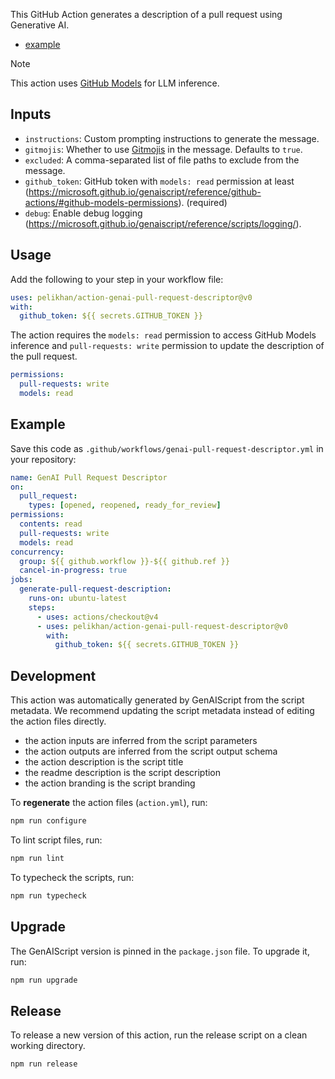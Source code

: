 This GitHub Action generates a description of a pull request using Generative AI.

- [example](https://github.com/pelikhan/action-genai-pull-request-descriptor/pull/4#issue-3147857342)

> [!NOTE]
> This action uses [GitHub Models](https://github.com/models) for LLM inference.

## Inputs

- `instructions`: Custom prompting instructions to generate the message.
- `gitmojis`: Whether to use [Gitmojis](https://gitmoji.dev/) in the message. Defaults to `true`.
- `excluded`: A comma-separated list of file paths to exclude from the message.
- `github_token`: GitHub token with `models: read` permission at least (https://microsoft.github.io/genaiscript/reference/github-actions/#github-models-permissions). (required)
- `debug`: Enable debug logging (https://microsoft.github.io/genaiscript/reference/scripts/logging/).

## Usage

Add the following to your step in your workflow file:

```yaml
uses: pelikhan/action-genai-pull-request-descriptor@v0
with:
  github_token: ${{ secrets.GITHUB_TOKEN }}
```

The action requires the `models: read` permission to access GitHub Models inference and
`pull-requests: write` permission to update the description of the pull request.

```yaml
permissions:
  pull-requests: write
  models: read
```

## Example

Save this code as `.github/workflows/genai-pull-request-descriptor.yml` in your repository:

```yaml
name: GenAI Pull Request Descriptor
on:
  pull_request:
    types: [opened, reopened, ready_for_review]
permissions:
  contents: read
  pull-requests: write
  models: read
concurrency:
  group: ${{ github.workflow }}-${{ github.ref }}
  cancel-in-progress: true
jobs:
  generate-pull-request-description:
    runs-on: ubuntu-latest
    steps:
      - uses: actions/checkout@v4
      - uses: pelikhan/action-genai-pull-request-descriptor@v0
        with:
          github_token: ${{ secrets.GITHUB_TOKEN }}
```

## Development

This action was automatically generated by GenAIScript from the script metadata.
We recommend updating the script metadata instead of editing the action files directly.

- the action inputs are inferred from the script parameters
- the action outputs are inferred from the script output schema
- the action description is the script title
- the readme description is the script description
- the action branding is the script branding

To **regenerate** the action files (`action.yml`), run:

```bash
npm run configure
```

To lint script files, run:

```bash
npm run lint
```

To typecheck the scripts, run:

```bash
npm run typecheck
```

## Upgrade

The GenAIScript version is pinned in the `package.json` file. To upgrade it, run:

```bash
npm run upgrade
```

## Release

To release a new version of this action, run the release script on a clean working directory.

```bash
npm run release
```
